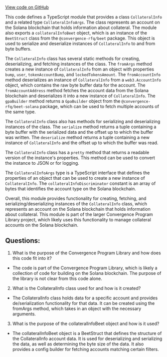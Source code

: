 [View code on GitHub](https://github.com/convergence-rfq/convergence-program-library/rfq/js/generated/accounts/CollateralInfo.ts)

This code defines a TypeScript module that provides a class `CollateralInfo` and a related type `CollateralInfoArgs`. The class represents an account on the Solana blockchain that holds information about collateral. The module also exports a `collateralInfoBeet` object, which is an instance of the `BeetStruct` class from the `@convergence-rfq/beet` package. This object is used to serialize and deserialize instances of `CollateralInfo` to and from byte buffers.

The `CollateralInfo` class has several static methods for creating, deserializing, and fetching instances of the class. The `fromArgs` method creates a new instance of `CollateralInfo` from an object with properties `bump`, `user`, `tokenAccountBump`, and `lockedTokensAmount`. The `fromAccountInfo` method deserializes an instance of `CollateralInfo` from a `web3.AccountInfo` object, which contains the raw byte buffer data for the account. The `fromAccountAddress` method fetches the account data from the Solana blockchain and deserializes it into a new instance of `CollateralInfo`. The `gpaBuilder` method returns a `GpaBuilder` object from the `@convergence-rfq/beet-solana` package, which can be used to fetch multiple accounts of the same type.

The `CollateralInfo` class also has methods for serializing and deserializing instances of the class. The `serialize` method returns a tuple containing a byte buffer with the serialized data and the offset up to which the buffer was written. The `deserialize` method returns a tuple containing a new instance of `CollateralInfo` and the offset up to which the buffer was read.

The `CollateralInfo` class has a `pretty` method that returns a readable version of the instance's properties. This method can be used to convert the instance to JSON or for logging.

The `CollateralInfoArgs` type is a TypeScript interface that defines the properties of an object that can be used to create a new instance of `CollateralInfo`. The `collateralInfoDiscriminator` constant is an array of bytes that identifies the account type on the Solana blockchain.

Overall, this module provides functionality for creating, fetching, and serializing/deserializing instances of the `CollateralInfo` class, which represents an account on the Solana blockchain that holds information about collateral. This module is part of the larger Convergence Program Library project, which likely uses this functionality to manage collateral accounts on the Solana blockchain.
## Questions: 
 1. What is the purpose of the Convergence Program Library and how does this code fit into it?
- The code is part of the Convergence Program Library, which is likely a collection of code for building on the Solana blockchain. The purpose of the library is not clear from this code alone.

2. What is the CollateralInfo class used for and how is it created?
- The CollateralInfo class holds data for a specific account and provides de/serialization functionality for that data. It can be created using the fromArgs method, which takes in an object with the necessary arguments.

3. What is the purpose of the collateralInfoBeet object and how is it used?
- The collateralInfoBeet object is a BeetStruct that defines the structure of the CollateralInfo account data. It is used for deserializing and serializing the data, as well as determining the byte size of the data. It also provides a config builder for fetching accounts matching certain filters.
